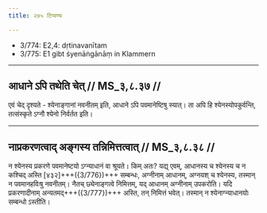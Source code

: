 ```yaml
---
title: २७५ टिप्पण्यः

---
```

- 3/774: E2,4: dṛtinavanītam
- 3/775: E1 gibt śyenāṅgānāṃ in Klammern

____________________________________________


## आधाने ऽपि तथेति चेत् // MS_३,८.३७ //

एवं चेद् दृश्यते - श्येनाङ्गानां नवनीतम् इति, आधाने ऽपि पवमानेष्टिषु स्यात्। ता अपि हि श्येनस्योपकुर्वन्ति, तत्संस्कृते ऽग्नौ श्येनो निर्वर्तत इति।


____________________________________________


## नाप्रकरणत्वाद् अङ्गस्य तन्निमित्तत्वात् // MS_३,८.३८ //

न श्येनस्य प्रकरणे पवमानेष्टयो ऽग्न्याधानं वा श्रूयते। किम् अतः? यद्य् एवम्, आधानस्य च श्येनस्य च न कश्चिद् अस्ति [४३२]+++({3/776})+++ सम्बन्धः, अग्नीनाम् आधानम्, अग्नयश् च श्येनस्य, तस्मान् न पवमानहविःषु नवनीतम्। नैतच् छ्येनाङ्गत्वे निमित्तम्, यद् आधानम् अग्नीनाम् उपकरोति। यदि प्रकरणादीनाम् अन्यतमद्+++({3/777})+++ अस्ति, तन् निमित्तं भवेत्। तस्मान् न श्येनाग्न्याधानयोः सम्बन्धो ऽस्तीति।